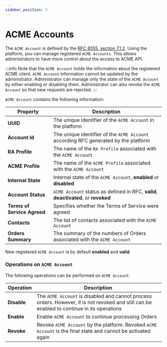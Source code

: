 ```yaml
---
sidebar_position: 5
---
```


# ACME Accounts

The `ACME Account` is defined by the [RFC 8555, section 7.1.2](https://datatracker.ietf.org/doc/html/rfc8555#section-7.1.2). Using the platform, you can manage registered `ACME Accounts`. This allows administrators to have more control about the access to ACME API.

:::info
Note that the `ACME Account` holds the information about the registered ACME client. `ACME Account` information cannot be updated by the administrator. Administrator can manage only the state of the `ACME Account` by either enabling or disabling them. Administrator can also revoke the `ACME Account` so that new requests are rejected.
:::

`ACME Account` contains the following information:

| Property                    | Description                                                                         |
|-----------------------------|-------------------------------------------------------------------------------------|
| **UUID**                    | The unique identifier of the `ACME Account` in the platform                         |
| **Account Id**              | The unique identifier of the `ACME Account` according RFC generated by the platform |
| **RA Profile**              | The name of the `RA Profile` associated with the `ACME Account`                     |
| **ACME Profile**            | The name of the `ACME Profile` associated with the `ACME Account`                   |
| **Internal State**          | Internal state of the `ACME Account`, **enabled** or **disabled**                   |
| **Account Status**          | `ACME Account` status as defined in RFC, **valid**, **deactivated**, or **revoked** |
| **Terms of Service Agreed** | Specifies whether the Terms of Service were agreed                                  |
| **Contacts**                | The list of contacts associated with the `ACME Account`                             |
| **Orders Summary**          | The summary of the numbers of Orders associated with the `ACME Account`             |

New registered `ACME Account` is by default **enabled** and **valid**.

### Operations on `ACME Account`

The following operations can be performed on `ACME Account`:

| Operation   | Description                                                                                                                                 |
|-------------|---------------------------------------------------------------------------------------------------------------------------------------------|
| **Disable** | The `ACME Account` is disabled and cannot process orders. However, it is not revoked and still can be enabled to continue in its operations |
| **Enable**  | Enable `ACME Account` to continue processing Orders                                                                                         |
| **Revoke**  | Revoke `ACME Account` by the platform. Revoked `ACME Account` is the final state and cannot be activated again                              |
